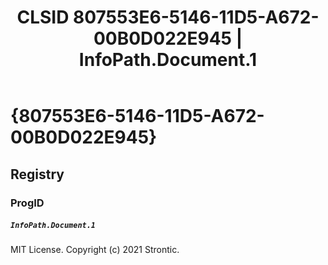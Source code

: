 ﻿---
title: "CLSID 807553E6-5146-11D5-A672-00B0D022E945 | InfoPath.Document.1"
excerpt: What is COM-Object CLSID 807553E6-5146-11D5-A672-00B0D022E945?
---

# {807553E6-5146-11D5-A672-00B0D022E945}


## Registry


### ProgID

##### `InfoPath.Document.1`

MIT License. Copyright (c) 2021 Strontic.


